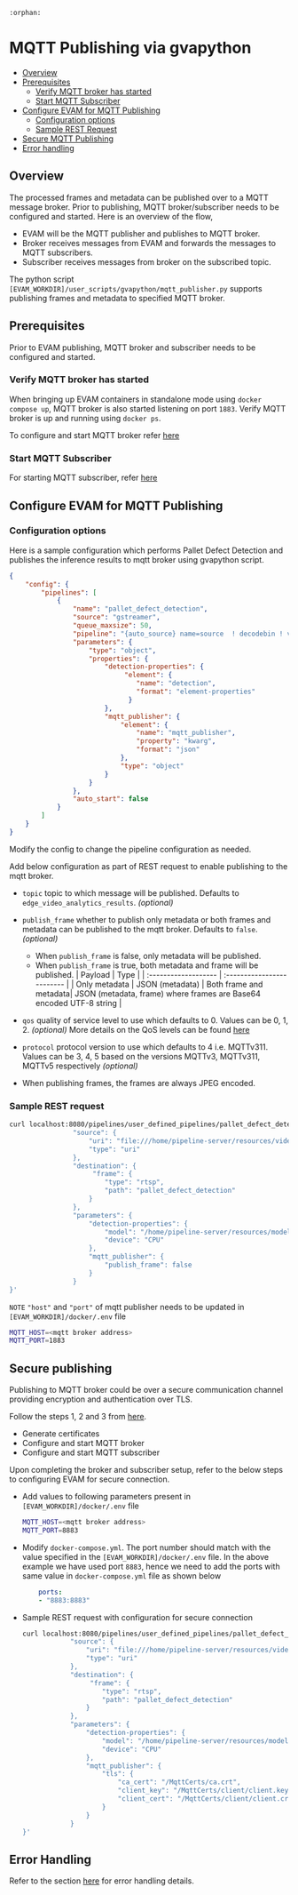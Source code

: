 
```{eval-rst}
:orphan:
```

# MQTT Publishing via gvapython

- [Overview](#overview)
- [Prerequisites](#prerequisites)
  - [Verify MQTT broker has started](#verify-mqtt-broker-has-started)
  - [Start MQTT Subscriber](#start-mqtt-subscriber)
- [Configure EVAM for MQTT Publishing](#configure-evam-for-mqtt-publishing)
  - [Configuration options](#configuration-options)
  - [Sample REST Request](#sample-rest-request)
- [Secure MQTT Publishing](#secure-publishing)
- [Error handling](#error-handling)

## Overview
The processed frames and metadata can be published over to a MQTT message broker. Prior to publishing, MQTT broker/subscriber needs to be configured and started. Here is an overview of the flow,
- EVAM will be the MQTT publisher and publishes to MQTT broker.
- Broker receives messages from EVAM and forwards the messages to MQTT subscribers.
- Subscriber receives messages from broker on the subscribed topic. <br>

The python script `[EVAM_WORKDIR]/user_scripts/gvapython/mqtt_publisher.py` supports publishing frames and metadata to specified MQTT broker.

## Prerequisites
Prior to EVAM publishing, MQTT broker and subscriber needs to be configured and started.

### Verify MQTT broker has started
When bringing up EVAM containers in standalone mode using `docker compose up`, MQTT broker is also started listening on port `1883`. 
Verify MQTT broker is up and running using `docker ps`.

To configure and start MQTT broker refer [here](./eis_mqtt_publish_doc.md#configure-and-start-mqtt-broker)

### Start MQTT Subscriber
For starting MQTT subscriber, refer [here](./eis_mqtt_publish_doc.md#start-mqtt-subscriber)

## Configure EVAM for MQTT Publishing

### Configuration options
Here is a sample configuration which performs Pallet Defect Detection and publishes the inference results to mqtt broker using gvapython script. 
```json
{
    "config": {
        "pipelines": [
            {
                "name": "pallet_defect_detection",
                "source": "gstreamer",
                "queue_maxsize": 50,
                "pipeline": "{auto_source} name=source  ! decodebin ! videoconvert ! gvadetect name=detection ! queue ! gvawatermark ! gvametaconvert name=metaconvert ! gvapython class=MQTTPublisher function=process module=/home/pipeline-server/gvapython/mqtt_publisher/mqtt_publisher.py name=mqtt_publisher ! gvametapublish name=destination ! appsink name=appsink",
                "parameters": {
                    "type": "object",
                    "properties": {
                        "detection-properties": {
                             "element": {
                                "name": "detection",
                                "format": "element-properties"
                              }
                        },
                        "mqtt_publisher": {
                            "element": {
                                "name": "mqtt_publisher",
                                "property": "kwarg",
                                "format": "json"
                            },
                            "type": "object"
                        }
                    }
                },
                "auto_start": false
            }
        ]
    }
}
```

Modify the config to change the pipeline configuration as needed.

Add below configuration as part of REST request to enable publishing to the mqtt broker.

  - `topic` topic to which message will be published. Defaults to `edge_video_analytics_results`. *(optional)*
  - `publish_frame` whether to publish only metadata or both frames and metadata can be published to the mqtt broker.
    Defaults to `false`. *(optional)*
      - When `publish_frame` is false, only metadata will be published.
      - When `publish_frame` is true, both metadata and frame will be published.
          |  Payload   |   Type         |
          |  :-------------------   |  :-------------------------                                  |
          |  Only metadata          |   JSON (metadata)
          |  Both frame and metadata|   JSON (metadata, frame) where frames are Base64 encoded UTF-8 string |

  - `qos` quality of service level to use which defaults to 0. Values can be 0, 1, 2. *(optional)*
    More details on the QoS levels can be found [here](https://www.hivemq.com/blog/mqtt-essentials-part-6-mqtt-quality-of-service-levels)
  - `protocol` protocol version to use which defaults to 4 i.e. MQTTv311. Values can be 3, 4, 5 based on the versions MQTTv3, MQTTv311, MQTTv5 respectively *(optional)*

- When publishing frames, the frames are always JPEG encoded.

### Sample REST request

```sh
curl localhost:8080/pipelines/user_defined_pipelines/pallet_defect_detection -X POST -H 'Content-Type: application/json' -d '{
                "source": {
                    "uri": "file:///home/pipeline-server/resources/videos/warehouse.avi",
                    "type": "uri"
                },
				"destination": {
				     "frame": {
						"type": "rtsp",
						"path": "pallet_defect_detection"
                    }
				},
                "parameters": {
                    "detection-properties": {
                        "model": "/home/pipeline-server/resources/models/geti/pallet_defect_detection/deployment/Detection/model/model.xml",
                        "device": "CPU"
                    },
					"mqtt_publisher": {
						"publish_frame": false
					}
                }
}'
```
`NOTE` `"host"` and `"port"` of mqtt publisher needs to be updated in `[EVAM_WORKDIR]/docker/.env` file
```sh
MQTT_HOST=<mqtt broker address>
MQTT_PORT=1883
```

## Secure publishing 
Publishing to MQTT broker could be over a secure communication channel providing encryption and authentication over TLS.

Follow the steps 1, 2 and 3 from [here](./eis_mqtt_publish_doc.md#secure-publishing). 
- Generate certificates
- Configure and start MQTT broker
- Configure and start MQTT subscriber

Upon completing the broker and subscriber setup, refer to the below steps to configuring EVAM for secure connection.

- Add values to following parameters present in `[EVAM_WORKDIR]/docker/.env` file
    ```sh
    MQTT_HOST=<mqtt broker address>
    MQTT_PORT=8883
    ```

- Modify `docker-compose.yml`. The port number should match with the value specified in the `[EVAM_WORKDIR]/docker/.env` file. In the above example we have used port `8883`, hence we need to add the ports with same value in `docker-compose.yml` file as shown below

    ```yaml
        ports:
        - "8883:8883"
    ```

- Sample REST request with configuration for secure connection

    ```sh
    curl localhost:8080/pipelines/user_defined_pipelines/pallet_defect_detection -X POST -H 'Content-Type: application/json' -d '{
                "source": {
                    "uri": "file:///home/pipeline-server/resources/videos/warehouse.avi",
                    "type": "uri"
                },
				"destination": {
				     "frame": {
						"type": "rtsp",
						"path": "pallet_defect_detection"
                    }
				},
                "parameters": {
                    "detection-properties": {
                        "model": "/home/pipeline-server/resources/models/geti/pallet_defect_detection/deployment/Detection/model/model.xml",
                        "device": "CPU"
                    },
					"mqtt_publisher": {
                        "tls": {
                            "ca_cert": "/MqttCerts/ca.crt",
                            "client_key": "/MqttCerts/client/client.key",
                            "client_cert": "/MqttCerts/client/client.crt"
					    }
                    }
                }
    }'
   
    ```

## Error Handling
Refer to the section [here](./eis_mqtt_publish_doc.md#error-handling) for error handling details. 
